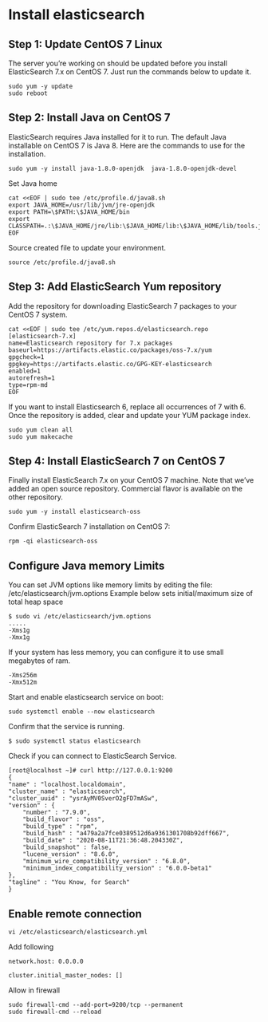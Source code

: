 # Install elasticsearch

## Step 1: Update CentOS 7 Linux
The server you’re working on should be updated before you install ElasticSearch 7.x on CentOS 7. Just run the commands below to update it.

    sudo yum -y update
    sudo reboot

## Step 2: Install Java on CentOS 7
ElasticSearch requires Java installed for it to run. The default Java installable on CentOS 7 is Java 8. Here are the commands to use for the installation.

    sudo yum -y install java-1.8.0-openjdk  java-1.8.0-openjdk-devel

Set Java home

    cat <<EOF | sudo tee /etc/profile.d/java8.sh
    export JAVA_HOME=/usr/lib/jvm/jre-openjdk
    export PATH=\$PATH:\$JAVA_HOME/bin
    export CLASSPATH=.:\$JAVA_HOME/jre/lib:\$JAVA_HOME/lib:\$JAVA_HOME/lib/tools.jar
    EOF

Source created file to update your environment.

    source /etc/profile.d/java8.sh

## Step 3: Add ElasticSearch Yum repository
Add the repository for downloading ElasticSearch 7 packages to your CentOS 7 system.

    cat <<EOF | sudo tee /etc/yum.repos.d/elasticsearch.repo
    [elasticsearch-7.x]
    name=Elasticsearch repository for 7.x packages
    baseurl=https://artifacts.elastic.co/packages/oss-7.x/yum
    gpgcheck=1
    gpgkey=https://artifacts.elastic.co/GPG-KEY-elasticsearch
    enabled=1
    autorefresh=1
    type=rpm-md
    EOF

If you want to install Elasticsearch 6, replace all occurrences of 7 with 6. Once the repository is added, clear and update your YUM package index.

    sudo yum clean all
    sudo yum makecache

## Step 4: Install ElasticSearch 7 on CentOS 7
Finally install ElasticSearch 7.x on your CentOS 7 machine. Note that we’ve added an open source repository. Commercial flavor is available on the other repository.

    sudo yum -y install elasticsearch-oss

Confirm ElasticSearch 7 installation on CentOS 7:
    
    rpm -qi elasticsearch-oss

## Configure Java memory Limits
You can set JVM options like memory limits by editing the file: /etc/elasticsearch/jvm.options
Example below sets initial/maximum size of total heap space

    $ sudo vi /etc/elasticsearch/jvm.options
    .....
    -Xms1g
    -Xmx1g
If your system has less memory, you can configure it to use small megabytes of ram.

    -Xms256m
    -Xmx512m
Start and enable elasticsearch service on boot:

    sudo systemctl enable --now elasticsearch

Confirm that the service is running.

    $ sudo systemctl status elasticsearch

Check if you can connect to ElasticSearch Service.

    [root@localhost ~]# curl http://127.0.0.1:9200 
    {
    "name" : "localhost.localdomain",
    "cluster_name" : "elasticsearch",
    "cluster_uuid" : "ysrAyMV0SverO2gFD7mASw",
    "version" : {
        "number" : "7.9.0",
        "build_flavor" : "oss",
        "build_type" : "rpm",
        "build_hash" : "a479a2a7fce0389512d6a9361301708b92dff667",
        "build_date" : "2020-08-11T21:36:48.204330Z",
        "build_snapshot" : false,
        "lucene_version" : "8.6.0",
        "minimum_wire_compatibility_version" : "6.8.0",
        "minimum_index_compatibility_version" : "6.0.0-beta1"
    },
    "tagline" : "You Know, for Search"
    }


## Enable remote connection
    
    vi /etc/elasticsearch/elasticsearch.yml

Add following

    network.host: 0.0.0.0

    cluster.initial_master_nodes: []

Allow in firewall

    sudo firewall-cmd --add-port=9200/tcp --permanent
    sudo firewall-cmd --reload

